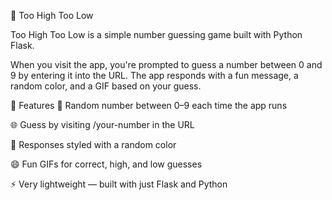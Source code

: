 🎯 Too High Too Low

Too High Too Low is a simple number guessing game built with Python Flask.

When you visit the app, you're prompted to guess a number between 0 and 9 by entering it into the URL. The app responds with a fun message, a random color, and a GIF based on your guess.

🚀 Features
🔢 Random number between 0–9 each time the app runs

🌐 Guess by visiting /your-number in the URL

🎨 Responses styled with a random color

😄 Fun GIFs for correct, high, and low guesses

⚡ Very lightweight — built with just Flask and Python
